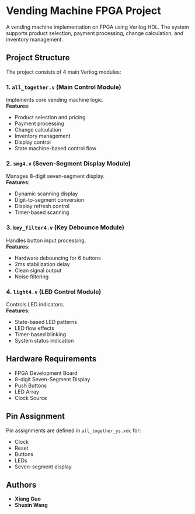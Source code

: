 # Vending Machine FPGA Project

A vending machine implementation on FPGA using Verilog HDL. The system supports product selection, payment processing, change calculation, and inventory management.

## Project Structure

The project consists of 4 main Verilog modules:

### 1. `all_together.v` (Main Control Module)
Implements core vending machine logic.  
**Features**:
- Product selection and pricing  
- Payment processing  
- Change calculation  
- Inventory management  
- Display control  
- State machine-based control flow  

### 2. `smg4.v` (Seven-Segment Display Module)
Manages 8-digit seven-segment display.  
**Features**:
- Dynamic scanning display  
- Digit-to-segment conversion  
- Display refresh control  
- Timer-based scanning  

### 3. `key_filter4.v` (Key Debounce Module)
Handles button input processing.  
**Features**:
- Hardware debouncing for 6 buttons  
- 2ms stabilization delay  
- Clean signal output  
- Noise filtering  

### 4. `light4.v` (LED Control Module)
Controls LED indicators.  
**Features**:
- State-based LED patterns  
- LED flow effects  
- Timer-based blinking  
- System status indication  

## Hardware Requirements
- FPGA Development Board  
- 8-digit Seven-Segment Display  
- Push Buttons  
- LED Array  
- Clock Source  

## Pin Assignment
Pin assignments are defined in `all_together_ys.xdc` for:
- Clock  
- Reset  
- Buttons  
- LEDs  
- Seven-segment display  

## Authors
- **Xiang Guo**  
- **Shuxin Wang**  
